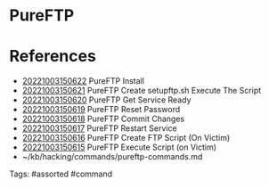 # PureFTP

# References
- [20221003150622](/zet/20221003150622/README.md) PureFTP Install
- [20221003150621](/zet/20221003150621/README.md) PureFTP Create setupftp.sh Execute The Script
- [20221003150620](/zet/20221003150620/README.md) PureFTP Get Service Ready
- [20221003150619](/zet/20221003150619/README.md) PureFTP Reset Password
- [20221003150618](/zet/20221003150618/README.md) PureFTP Commit Changes
- [20221003150617](/zet/20221003150617/README.md) PureFTP Restart Service
- [20221003150616](/zet/20221003150616/README.md) PureFTP Create FTP Script (On Victim)
- [20221003150615](/zet/20221003150615/README.md) PureFTP Execute Script (on Victim)
- ~/kb/hacking/commands/pureftp-commands.md

Tags:
    #assorted #command
